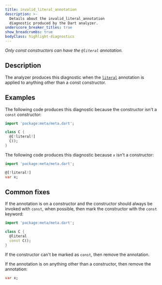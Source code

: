 ```yaml
---
title: invalid_literal_annotation
description: >-
  Details about the invalid_literal_annotation
  diagnostic produced by the Dart analyzer.
underscore_breaker_titles: true
show_breadcrumbs: true
bodyClass: highlight-diagnostics
---
```


_Only const constructors can have the `@literal` annotation._

## Description

The analyzer produces this diagnostic when the [`literal`][meta-literal]
annotation is applied to anything other than a const constructor.

## Examples

The following code produces this diagnostic because the constructor isn't
a `const` constructor:

```dart
import 'package:meta/meta.dart';

class C {
  @[!literal!]
  C();
}
```

The following code produces this diagnostic because `x` isn't a
constructor:

```dart
import 'package:meta/meta.dart';

@[!literal!]
var x;
```

## Common fixes

If the annotation is on a constructor and the constructor should always be
invoked with `const`, when possible, then mark the constructor with the
`const` keyword:

```dart
import 'package:meta/meta.dart';

class C {
  @literal
  const C();
}
```

If the constructor can't be marked as `const`, then remove the annotation.

If the annotation is on anything other than a constructor, then remove the
annotation:

```dart
var x;
```

[meta-literal]: https://pub.dev/documentation/meta/latest/meta/literal-constant.html
